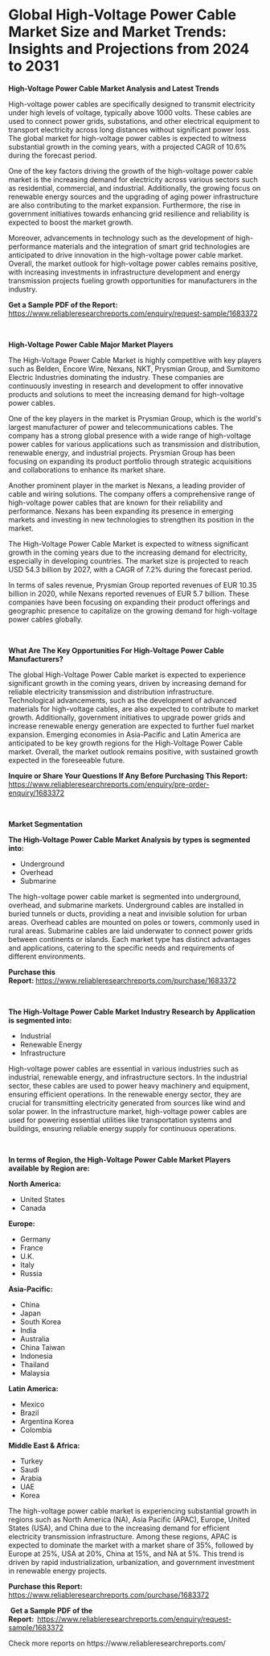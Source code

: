 <p><h1>Global High-Voltage Power Cable Market Size and Market Trends: Insights and Projections from 2024 to 2031</h1></p><p><strong>High-Voltage Power Cable Market Analysis and Latest Trends</strong></p>
<p><p>High-voltage power cables are specifically designed to transmit electricity under high levels of voltage, typically above 1000 volts. These cables are used to connect power grids, substations, and other electrical equipment to transport electricity across long distances without significant power loss. The global market for high-voltage power cables is expected to witness substantial growth in the coming years, with a projected CAGR of 10.6% during the forecast period.</p><p>One of the key factors driving the growth of the high-voltage power cable market is the increasing demand for electricity across various sectors such as residential, commercial, and industrial. Additionally, the growing focus on renewable energy sources and the upgrading of aging power infrastructure are also contributing to the market expansion. Furthermore, the rise in government initiatives towards enhancing grid resilience and reliability is expected to boost the market growth.</p><p>Moreover, advancements in technology such as the development of high-performance materials and the integration of smart grid technologies are anticipated to drive innovation in the high-voltage power cable market. Overall, the market outlook for high-voltage power cables remains positive, with increasing investments in infrastructure development and energy transmission projects fueling growth opportunities for manufacturers in the industry.</p></p>
<p><strong>Get a Sample PDF of the Report:&nbsp;</strong> <a href="https://www.reliableresearchreports.com/enquiry/request-sample/1683372">https://www.reliableresearchreports.com/enquiry/request-sample/1683372</a></p>
<p>&nbsp;</p>
<p><strong>High-Voltage Power Cable Major Market Players</strong></p>
<p><p>The High-Voltage Power Cable Market is highly competitive with key players such as Belden, Encore Wire, Nexans, NKT, Prysmian Group, and Sumitomo Electric Industries dominating the industry. These companies are continuously investing in research and development to offer innovative products and solutions to meet the increasing demand for high-voltage power cables.</p><p>One of the key players in the market is Prysmian Group, which is the world's largest manufacturer of power and telecommunications cables. The company has a strong global presence with a wide range of high-voltage power cables for various applications such as transmission and distribution, renewable energy, and industrial projects. Prysmian Group has been focusing on expanding its product portfolio through strategic acquisitions and collaborations to enhance its market share.</p><p>Another prominent player in the market is Nexans, a leading provider of cable and wiring solutions. The company offers a comprehensive range of high-voltage power cables that are known for their reliability and performance. Nexans has been expanding its presence in emerging markets and investing in new technologies to strengthen its position in the market.</p><p>The High-Voltage Power Cable Market is expected to witness significant growth in the coming years due to the increasing demand for electricity, especially in developing countries. The market size is projected to reach USD 54.3 billion by 2027, with a CAGR of 7.2% during the forecast period.</p><p>In terms of sales revenue, Prysmian Group reported revenues of EUR 10.35 billion in 2020, while Nexans reported revenues of EUR 5.7 billion. These companies have been focusing on expanding their product offerings and geographic presence to capitalize on the growing demand for high-voltage power cables globally.</p></p>
<p>&nbsp;</p>
<p><strong>What Are The Key Opportunities For High-Voltage Power Cable Manufacturers?</strong></p>
<p><p>The global High-Voltage Power Cable market is expected to experience significant growth in the coming years, driven by increasing demand for reliable electricity transmission and distribution infrastructure. Technological advancements, such as the development of advanced materials for high-voltage cables, are also expected to contribute to market growth. Additionally, government initiatives to upgrade power grids and increase renewable energy generation are expected to further fuel market expansion. Emerging economies in Asia-Pacific and Latin America are anticipated to be key growth regions for the High-Voltage Power Cable market. Overall, the market outlook remains positive, with sustained growth expected in the foreseeable future.</p></p>
<p><strong>Inquire or Share Your Questions If Any Before Purchasing This Report:</strong> <a href="https://www.reliableresearchreports.com/enquiry/pre-order-enquiry/1683372">https://www.reliableresearchreports.com/enquiry/pre-order-enquiry/1683372</a></p>
<p>&nbsp;</p>
<p><strong>Market Segmentation</strong></p>
<p><strong>The High-Voltage Power Cable Market Analysis by types is segmented into:</strong></p>
<p><ul><li>Underground</li><li>Overhead</li><li>Submarine</li></ul></p>
<p><p>The high-voltage power cable market is segmented into underground, overhead, and submarine markets. Underground cables are installed in buried tunnels or ducts, providing a neat and invisible solution for urban areas. Overhead cables are mounted on poles or towers, commonly used in rural areas. Submarine cables are laid underwater to connect power grids between continents or islands. Each market type has distinct advantages and applications, catering to the specific needs and requirements of different environments.</p></p>
<p><strong>Purchase this Report:&nbsp;</strong><a href="https://www.reliableresearchreports.com/purchase/1683372">https://www.reliableresearchreports.com/purchase/1683372</a></p>
<p>&nbsp;</p>
<p><strong>The High-Voltage Power Cable Market Industry Research by Application is segmented into:</strong></p>
<p><ul><li>Industrial</li><li>Renewable Energy</li><li>Infrastructure</li></ul></p>
<p><p>High-voltage power cables are essential in various industries such as industrial, renewable energy, and infrastructure sectors. In the industrial sector, these cables are used to power heavy machinery and equipment, ensuring efficient operations. In the renewable energy sector, they are crucial for transmitting electricity generated from sources like wind and solar power. In the infrastructure market, high-voltage power cables are used for powering essential utilities like transportation systems and buildings, ensuring reliable energy supply for continuous operations.</p></p>
<p>&nbsp;</p>
<p><strong>In terms of Region, the High-Voltage Power Cable Market Players available by Region are:</strong></p>
<p>
    <p> <strong> North America: </strong>
        <ul>
            <li>United States</li>
            <li>Canada</li>
        </ul>
        </p> 
    <p> <strong> Europe: </strong>
        <ul>
            <li>Germany</li>
            <li>France</li>
            <li>U.K.</li>
            <li>Italy</li>
            <li>Russia</li>
        </ul>
        </p> 
    <p> <strong> Asia-Pacific: </strong>
        <ul>
            <li>China</li>
            <li>Japan</li>
            <li>South Korea</li>
            <li>India</li>
            <li>Australia</li>
            <li>China Taiwan</li>
            <li>Indonesia</li>
            <li>Thailand</li>
            <li>Malaysia</li>
        </ul>
        </p> 
    <p> <strong> Latin America: </strong>
        <ul>
            <li>Mexico</li>
            <li>Brazil</li>
            <li>Argentina Korea</li>
            <li>Colombia</li>
        </ul>
        </p> 
    <p> <strong> Middle East & Africa: </strong>
        <ul>
            <li>Turkey</li>
            <li>Saudi</li>
            <li>Arabia</li>
            <li>UAE</li>
            <li>Korea</li>
        </ul>
    </p>
    </p>
<p><p>The high-voltage power cable market is experiencing substantial growth in regions such as North America (NA), Asia Pacific (APAC), Europe, United States (USA), and China due to the increasing demand for efficient electricity transmission infrastructure. Among these regions, APAC is expected to dominate the market with a market share of 35%, followed by Europe at 25%, USA at 20%, China at 15%, and NA at 5%. This trend is driven by rapid industrialization, urbanization, and government investment in renewable energy projects.</p></p>
<p><strong>Purchase this Report: </strong><a href="https://www.reliableresearchreports.com/purchase/1683372">https://www.reliableresearchreports.com/purchase/1683372</a></p>
<p>&nbsp;<strong>Get a Sample PDF of the Report:&nbsp;&nbsp;</strong><a href="https://www.reliableresearchreports.com/enquiry/request-sample/1683372">https://www.reliableresearchreports.com/enquiry/request-sample/1683372</a></p>
<p><strong></strong></p>
<p>Check more reports on https://www.reliableresearchreports.com/</p>